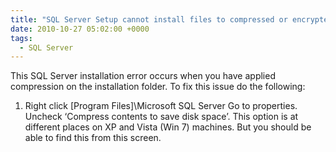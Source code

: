 ```yaml
---
title: "SQL Server Setup cannot install files to compressed or encrypted folder"
date: 2010-10-27 05:02:00 +0000
tags:
  - SQL Server
---
```


This SQL Server installation error occurs when you have applied compression on the installation folder. To fix this issue do the following:

 
1. Right click [Program Files]\Microsoft SQL Server  Go to properties.  Uncheck ‘Compress contents to save disk space’. This option is at different places on XP and Vista (Win 7) machines. But you should be able to find this from this screen.